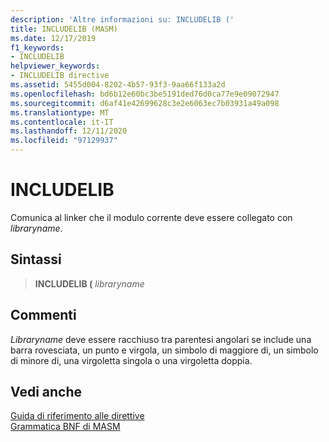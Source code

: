 ```yaml
---
description: 'Altre informazioni su: INCLUDELIB ('
title: INCLUDELIB (MASM)
ms.date: 12/17/2019
f1_keywords:
- INCLUDELIB
helpviewer_keywords:
- INCLUDELIB directive
ms.assetid: 5455d004-8202-4b57-93f3-9aa66f133a2d
ms.openlocfilehash: bd6b12e60bc3be5191ded76d0ca77e9e09072947
ms.sourcegitcommit: d6af41e42699628c3e2e6063ec7b03931a49a098
ms.translationtype: MT
ms.contentlocale: it-IT
ms.lasthandoff: 12/11/2020
ms.locfileid: "97129937"
---
```

# <a name="includelib"></a>INCLUDELIB

Comunica al linker che il modulo corrente deve essere collegato con *libraryname*.

## <a name="syntax"></a>Sintassi

> **INCLUDELIB (** *libraryname*

## <a name="remarks"></a>Commenti

*Libraryname* deve essere racchiuso tra parentesi angolari se include una barra rovesciata, un punto e virgola, un simbolo di maggiore di, un simbolo di minore di, una virgoletta singola o una virgoletta doppia.

## <a name="see-also"></a>Vedi anche

[Guida di riferimento alle direttive](directives-reference.md)\
[Grammatica BNF di MASM](masm-bnf-grammar.md)
